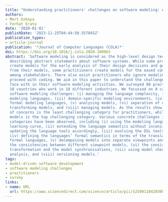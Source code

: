 ```yaml
---
title: "Understanding practitioners' challenges on software modeling: A survey"
authors:
- Mert Ozkaya
- Ferhat Erata
date: '2020-01-01'
publishDate: '2023-11-25T04:44:50.557845Z'
publication_types:
- article-journal
publication: '*Journal of Computer Languages (COLA)*'
doi: https://doi.org/10.1016/j.cola.2020.100963
abstract: 'Software modeling is considered as the high-level design technique for
  describing abstract statements about software systems. While some practitioners
  create models for the early analysis of their design decisions and generating code
  from their models, some practitioners create models for the eased communication
  among stakeholders. There also exist practitioners who ignore modeling and directly
  proceed with coding. We aim in this paper to understand the challenges that practitioners
  face with in their software modeling activities. We surveyed 80 practitioners from
  18 countries who work in 18 different industries. We focussed on 8 categories of
  software modeling challenges: (i) managing the language complexity, (ii) extending
  modeling languages, (iii) domain-specific modeling environments, (iv) developing
  formal modeling languages, (v) analysing models, (vi) separation of concerns, (vii)
  transforming models, and (viii) managing models. As the results show, the separation
  of concerns is the least challenging category for practitioners, while analysing
  models is the top challenging category. Various concrete challenges in different
  categories have been observed, including (i) using the modeling languages with steep
  learning-curve, (ii) extending the language semantics without inconsistencies and
  updating the language tools accordingly, (iii) evolving the DSL tools with new requirements,
  (iv) defining the languages’ formal semantics in terms of the translations in any
  formal languages, (v) decomposing models into separate viewpoints and analysing
  the consistencies between different viewpoint models, (vi) the consistent model
  transformation and the model synchronisations, (vii) using model checkers for formal
  analysis, and (viii) versioning models.'
tags:
- model-driven software development
- software modeling challenges
- practitioners
- survey
links:
- name: URL
  url: https://www.sciencedirect.com/science/article/pii/S259011842030023X
---
```

